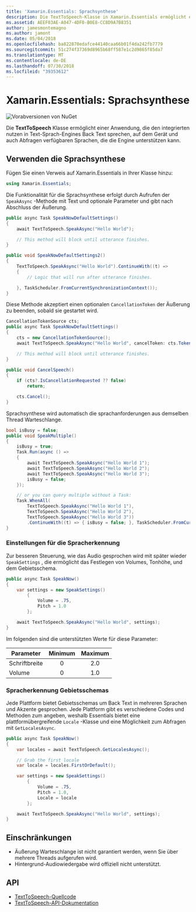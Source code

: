 ```yaml
---
title: 'Xamarin.Essentials: Sprachsynthese'
description: Die TextToSpeech-Klasse in Xamarin.Essentials ermöglicht eine Anwendung nutzen die integrierten im Text-Sprach-Engines Back Text sprechen, auf dem Gerät und auch Abfragen verfügbaren Sprachen, die die Engine unterstützen kann.
ms.assetid: AEEF03AE-A047-4DF0-B0E8-CC8D9A7B8351
author: jamesmontemagno
ms.author: jamont
ms.date: 05/04/2018
ms.openlocfilehash: ba822870edafce44140caa66b01f4da242fb7779
ms.sourcegitcommit: 51c274f37369d8965b68ff587e1c2d9865f85da7
ms.translationtype: MT
ms.contentlocale: de-DE
ms.lasthandoff: 07/30/2018
ms.locfileid: "39353612"
---
```

# <a name="xamarinessentials-text-to-speech"></a>Xamarin.Essentials: Sprachsynthese

![Vorabversionen von NuGet](~/media/shared/pre-release.png)

Die **TextToSpeech** Klasse ermöglicht einer Anwendung, die den integrierten nutzen in Text-Sprach-Engines Back Text sprechen, auf dem Gerät und auch Abfragen verfügbaren Sprachen, die die Engine unterstützen kann.

## <a name="using-text-to-speech"></a>Verwenden die Sprachsynthese

Fügen Sie einen Verweis auf Xamarin.Essentials in Ihrer Klasse hinzu:

```csharp
using Xamarin.Essentials;
```

Die Funktionalität für die Sprachsynthese erfolgt durch Aufrufen der `SpeakAsync` -Methode mit Text und optionale Parameter und gibt nach Abschluss der Äußerung. 

```csharp
public async Task SpeakNowDefaultSettings()
{
    await TextToSpeech.SpeakAsync("Hello World");

    // This method will block until utterance finishes.
}

public void SpeakNowDefaultSettings2()
{
    TextToSpeech.SpeakAsync("Hello World").ContinueWith((t) =>
    {
        // Logic that will run after utterance finishes.

    }, TaskScheduler.FromCurrentSynchronizationContext());
}
```

Diese Methode akzeptiert einen optionalen `CancellationToken` der Äußerung zu beenden, sobald sie gestartet wird.

```csharp
CancellationTokenSource cts;
public async Task SpeakNowDefaultSettings()
{
    cts = new CancellationTokenSource();
    await TextToSpeech.SpeakAsync("Hello World", cancelToken: cts.Token);

    // This method will block until utterance finishes.
}

public void CancelSpeech()
{
    if (cts?.IsCancellationRequested ?? false)
        return;

    cts.Cancel();
}
```

Sprachsynthese wird automatisch die sprachanforderungen aus demselben Thread Warteschlange.

```csharp
bool isBusy = false;
public void SpeakMultiple()
{
    isBusy = true;
    Task.Run(async () =>
    {
        await TextToSpeech.SpeakAsync("Hello World 1");
        await TextToSpeech.SpeakAsync("Hello World 2");
        await TextToSpeech.SpeakAsync("Hello World 3");
        isBusy = false;
    });

    // or you can query multiple without a Task:
    Task.WhenAll(
        TextToSpeech.SpeakAsync("Hello World 1"),
        TextToSpeech.SpeakAsync("Hello World 2"),
        TextToSpeech.SpeakAsync("Hello World 3"))
        .ContinueWith((t) => { isBusy = false; }, TaskScheduler.FromCurrentSynchronizationContext());
}
```

### <a name="speech-settings"></a>Einstellungen für die Spracherkennung

Zur besseren Steuerung, wie das Audio gesprochen wird mit später wieder `SpeakSettings` , die ermöglicht das Festlegen von Volumes, Tonhöhe, und dem Gebietsschema.

```csharp
public async Task SpeakNow()
{
    var settings = new SpeakSettings()
        {
            Volume = .75,
            Pitch = 1.0
        };

    await TextToSpeech.SpeakAsync("Hello World", settings);
}
```

Im folgenden sind die unterstützten Werte für diese Parameter:

| Parameter | Minimum | Maximum |
| --- | :---: | :---: |
| Schriftbreite | 0 | 2.0 |
| Volume | 0 | 1.0 |

### <a name="speech-locales"></a>Spracherkennung Gebietsschemas

Jede Plattform bietet Gebietsschemas um Back Text in mehreren Sprachen und Akzente gesprochen. Jede Plattform gibt es verschiedene Codes und Methoden zum angeben, weshalb Essentials bietet eine plattformübergreifende `Locale` -Klasse und eine Möglichkeit zum Abfragen mit `GetLocalesAsync`.

```csharp
public async Task SpeakNow()
{
    var locales = await TextToSpeech.GetLocalesAsync();

    // Grab the first locale
    var locale = locales.FirstOrDefault();

    var settings = new SpeakSettings()
        {
            Volume = .75,
            Pitch = 1.0,
            Locale = locale
        };

    await TextToSpeech.SpeakAsync("Hello World", settings);
}
```

## <a name="limitations"></a>Einschränkungen

- Äußerung Warteschlange ist nicht garantiert werden, wenn Sie über mehrere Threads aufgerufen wird.
- Hintergrund-Audiowiedergabe wird offiziell nicht unterstützt.

## <a name="api"></a>API

- [TextToSpeech-Quellcode](https://github.com/xamarin/Essentials/tree/master/Xamarin.Essentials/TextToSpeech)
- [TextToSpeech-API-Dokumentation](xref:Xamarin.Essentials.TextToSpeech)
